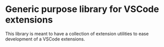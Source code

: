 # Generic purpose library for VSCode extensions
This library is meant to have a collection of extension utilities to ease development of
a VSCode extensions.
